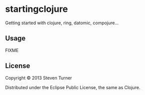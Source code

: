 # startingclojure

Getting started with clojure, ring, datomic, compojure...
## Usage

FIXME

## License

Copyright © 2013 Steven Turner

Distributed under the Eclipse Public License, the same as Clojure.
